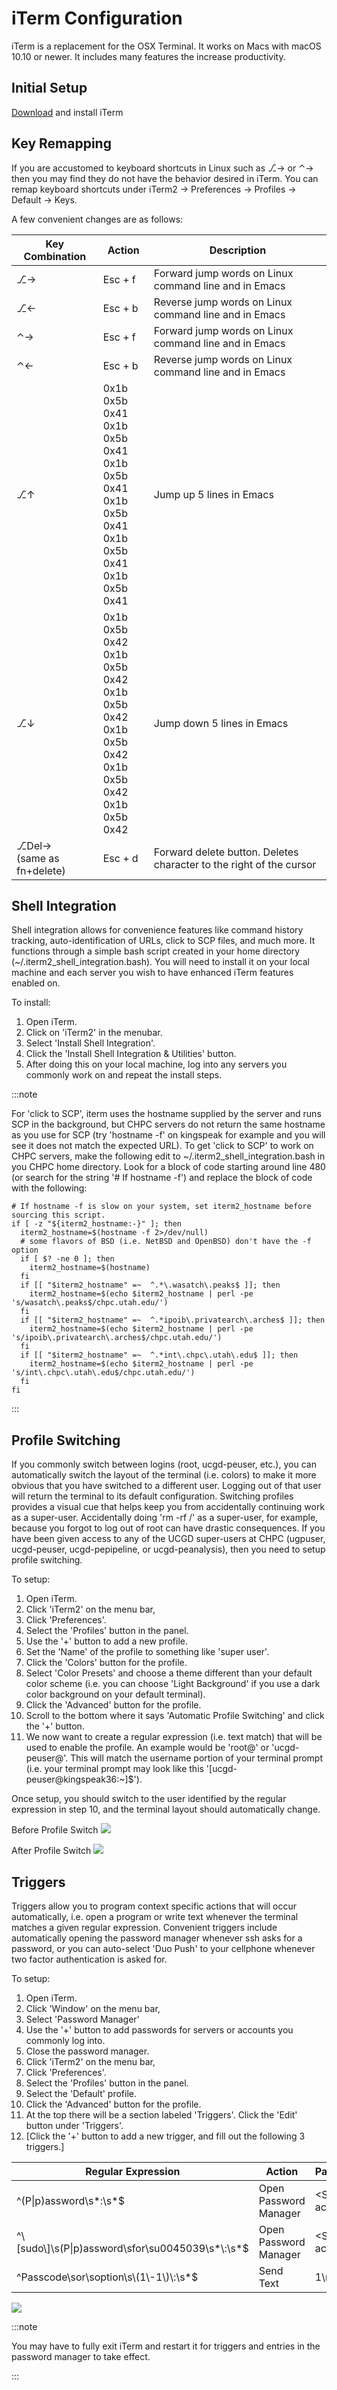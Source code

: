 
# iTerm Configuration

iTerm is a replacement for the OSX Terminal. It works on Macs with macOS
10.10 or newer. It includes many features the increase productivity.

## Initial Setup

[Download](https://iterm2.com/index.html) and install iTerm

## Key Remapping

If you are accustomed to keyboard shortcuts in Linux such as ⎇→ or ⌃→
then you may find they do not have the behavior desired in iTerm. You
can remap keyboard shortcuts under iTerm2 → Preferences → Profiles →
Default → Keys.

A few convenient changes are as follows:


| Key Combination  | Action      | Description                         |
| ---------------- | ----------- | ----------------------------------- |
| ⎇→               | Esc + f     | Forward jump words on Linux command line and in Emacs |
| ⎇←               | Esc + b     | Reverse jump words on Linux command line and in Emacs |
| ⌃→               | Esc + f     | Forward jump words on Linux command line and in Emacs |
| ⌃←               | Esc + b     | Reverse jump words on Linux command line and in Emacs |
| ⎇↑               | 0x1b 0x5b<br/>0x41 0x1b<br/>0x5b 0x41<br/>0x1b 0x5b<br/>0x41 0x1b<br/>0x5b 0x41<br/>0x1b 0x5b<br/>0x41 0x1b<br/>0x5b 0x41 | Jump up 5 lines in Emacs |
| ⎇↓               | 0x1b 0x5b<br/>0x42 0x1b<br/>0x5b 0x42<br/>0x1b 0x5b<br/>0x42 0x1b<br/>0x5b 0x42<br/>0x1b 0x5b<br/>0x42 0x1b<br/>0x5b 0x42 | Jump down 5 lines in Emacs |
| ⎇Del→<br/>(same as fn+delete) | Esc + d | Forward delete button. Deletes character to the right of the cursor |


## Shell Integration

Shell integration allows for convenience features like command history
tracking, auto-identification of URLs, click to SCP files, and much
more. It functions through a simple bash script created in your home
directory (\~/.iterm2_shell_integration.bash). You will need to install
it on your local machine and each server you wish to have enhanced iTerm
features enabled on.

To install:

1.  Open iTerm.
2.  Click on 'iTerm2' in the menubar.
3.  Select 'Install Shell Integration'.
4.  Click the 'Install Shell Integration & Utilities' button.
5.  After doing this on your local machine, log into any servers you
    commonly work on and repeat the install steps.


:::note

For 'click to SCP', iterm uses the hostname supplied by the server and
runs SCP in the background, but CHPC servers do not return the same
hostname as you use for SCP (try 'hostname -f' on kingspeak for
example and you will see it does not match the expected URL). To get
'click to SCP' to work on CHPC servers, make the following edit
to \~/.iterm2_shell_integration.bash in you CHPC home directory. Look
for a block of code starting around line 480 (or search for the string
'\# If hostname -f') and replace the block of code with the following:

```
# If hostname -f is slow on your system, set iterm2_hostname before sourcing this script.
if [ -z "${iterm2_hostname:-}" ]; then
  iterm2_hostname=$(hostname -f 2>/dev/null)
  # some flavors of BSD (i.e. NetBSD and OpenBSD) don't have the -f option
  if [ $? -ne 0 ]; then
    iterm2_hostname=$(hostname)
  fi
  if [[ "$iterm2_hostname" =~  ^.*\.wasatch\.peaks$ ]]; then
    iterm2_hostname=$(echo $iterm2_hostname | perl -pe 's/wasatch\.peaks$/chpc.utah.edu/')
  fi
  if [[ "$iterm2_hostname" =~  ^.*ipoib\.privatearch\.arches$ ]]; then
    iterm2_hostname=$(echo $iterm2_hostname | perl -pe 's/ipoib\.privatearch\.arches$/chpc.utah.edu/')
  fi
  if [[ "$iterm2_hostname" =~  ^.*int\.chpc\.utah\.edu$ ]]; then
    iterm2_hostname=$(echo $iterm2_hostname | perl -pe 's/int\.chpc\.utah\.edu$/chpc.utah.edu/')
  fi
fi
```

:::

## Profile Switching

If you commonly switch between logins (root, ucgd-peuser, etc.), you can
automatically switch the layout of the terminal (i.e. colors) to make it
more obvious that you have switched to a different user. Logging out of
that user will return the terminal to its default configuration.
Switching profiles provides a visual cue that helps keep you from
accidentally continuing work as a super-user. Accidentally doing 'rm
-rf /' as a super-user, for example, because you forgot to log out of
root can have drastic consequences. If you have been given access to any
of the UCGD super-users at CHPC (ugpuser, ucgd-peuser, ucgd-pepipeline,
or ucgd-peanalysis), then you need to setup profile switching.

To setup:

1.  Open iTerm.
2.  Click 'iTerm2' on the menu bar,
3.  Click 'Preferences'.
4.  Select the 'Profiles' button in the panel.
5.  Use the '+' button to add a new profile.
6.  Set the 'Name' of the profile to something like 'super user'.
7.  Click the 'Colors' button for the profile.
8.  Select 'Color Presets' and choose a theme different than your
    default color scheme (i.e. you can choose 'Light Background' if
    you use a dark color background on your default terminal).
9.  Click the 'Advanced' button for the profile.
10. Scroll to the bottom where it says 'Automatic Profile Switching'
    and click the '+' button.
11. We now want to create a regular expression (i.e. text match) that
    will be used to enable the profile. An example would be 'root@' or
    'ucgd-peuser@'. This will match the username portion of your
    terminal prompt (i.e. your terminal prompt may look like this
    '\[ucgd-peuser\@kingspeak36:\~\]\$').

Once setup, you should switch to the user identified by the regular
expression in step 10, and the terminal layout should automatically
change.

Before Profile Switch
![](/attachments/5963958/5964061.png)

After Profile Switch
![](/attachments/5963958/5964062.png)

## Triggers

Triggers allow you to program context specific actions that will occur
automatically, i.e. open a program or write text whenever the terminal
matches a given regular expression. Convenient triggers include
automatically opening the password manager whenever ssh asks for a
password, or you can auto-select 'Duo Push' to your cellphone whenever
two factor authentication is asked for.

To setup:

1.  Open iTerm.
2.  Click 'Window' on the menu bar,
3.  Select 'Password Manager'
4.  Use the '+' button to add passwords for servers or accounts you
    commonly log into.
5.  Close the password manager.
6.  Click 'iTerm2' on the menu bar,
7.  Click 'Preferences'.
8.  Select the 'Profiles' button in the panel.
9.  Select the 'Default' profile.
10. Click the 'Advanced' button for the profile.
11. At the top there will be a section labeled 'Triggers'. Click the
    'Edit' button under 'Triggers'.
12. [Click the '+' button to add a new trigger, and fill out the
    following 3
    triggers.]


| Regular Expression                                              | Action                | Parameters                   | Instant  |
| --------------------------------------------------------------- | --------------------- | ---------------------------- | -------- |
| ^(P\|p)assword\\s\*:\\s\*\$                                     | Open Password Manager | <Select account\> | checked  |
| ^\\\[sudo\\\]\\s(P\|p)assword\\sfor\\su0045039\\s\*\\:\\s\*\$   | Open Password Manager | <Select account\> | checked  |
| ^Passcode\\sor\\soption\\s\\(1\\-1\\)\\:\\s\*\$                 | Send Text             | 1\\n                         | checked  |



![](/attachments/5963958/5964085.png)


:::note

You may have to fully exit iTerm and restart it for triggers and entries
in the password manager to take effect.

:::

